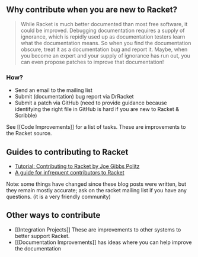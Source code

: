 ## Why contribute when you are new to Racket?
> While Racket is much better documented than most free software, it
could be improved.  Debugging documentation requires a supply of
ignorance, which is repidly used up as documentation testers
learn what the documentation means.  So when you find the
documentation obscure, treat it as a documentation bug and report it.
Maybe, when you become an expert and your supply of ignorance has run
out, you can even propose patches to improve that documentation!  

### How? 
* Send an email to the mailing list
* Submit (documentation) bug report via DrRacket
* Submit a patch via GitHub (need to provide guidance because identifying the right file in GitHub is hard if you are new to Racket & Scribble)

See [[Code Improvements]] for a list of tasks. These are improvements to the Racket source.

## Guides to contributing to Racket
* [Tutorial: Contributing to Racket by Joe Gibbs Politz](http://blog.racket-lang.org/2012/11/tutorial-contributing-to-racket.html)
* [A guide for infrequent contributors to Racket](http://www.greghendershott.com/2013/04/a-guide-for-infrequent-contributors-to-racket.html)

Note: some things have changed since these blog posts were written, but they remain mostly accurate; ask on the racket mailing list if you have any questions. (it is a very friendly community)

## Other ways to contribute
 * [[Integration Projects]] These are improvements to other systems to better support Racket.
 * [[Documentation Improvements]] has ideas where you can help improve the documentation